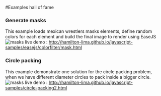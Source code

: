 #Examples hall of fame

### Generate masks
This example loads mexican wrestlers masks elements, define random colors for each element and build the final image to render using EaseJS
![masks](http://hamilton-lima.github.io/javascript-samples/screenshots/masks.png)
live demo : http://hamilton-lima.github.io/javascript-samples/easejs/colorfilter/mask.html

### Circle packing
This example demonstrate one solution for the circle packing problem, when we have different diameter circles to pack inside a bigger circle.
![masks](http://hamilton-lima.github.io/javascript-samples/screenshots/circles.png)
live demo : http://hamilton-lima.github.io/javascript-samples/circle-packing2.html

